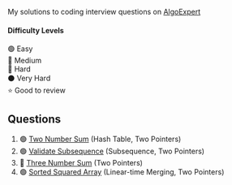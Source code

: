 My solutions to coding interview questions on [AlgoExpert](https://www.algoexpert.io)

#### Difficulty Levels

🟢 Easy  
🔵 Medium  
🔴 Hard  
⚫️ Very Hard  
⭐ Good to review

## Questions

1. 🟢 [Two Number Sum](two-number-sum.md) (Hash Table, Two Pointers)
2. 🟢 [Validate Subsequence](validate-subsequence.md) (Subsequence, Two Pointers)
3. 🔵 [Three Number Sum](three-number-sum.md) (Two Pointers)
4. 🟢 [Sorted Squared Array](sorted-squared-array.md) (Linear-time Merging, Two Pointers)
